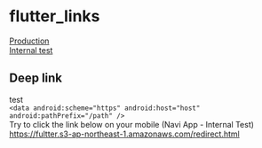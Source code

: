 # flutter_links

<a href="https://play.google.com/store/apps/details?id=co.appkanoonmarisa.bmicalculator">Production</a>
<br/>
<a href="https://play.google.com/apps/test/co.appkanoonmarisa.bmicalculator/5">Internal test</a>
<br/>

## Deep link
test
<br />
`<data android:scheme="https"
       android:host="host"
       android:pathPrefix="/path" />`
<br />
Try to click the link below on your mobile (Navi App - Internal Test)<br/>
<a href="https://fultter.s3-ap-northeast-1.amazonaws.com/redirect.html">https://fultter.s3-ap-northeast-1.amazonaws.com/redirect.html</a>


